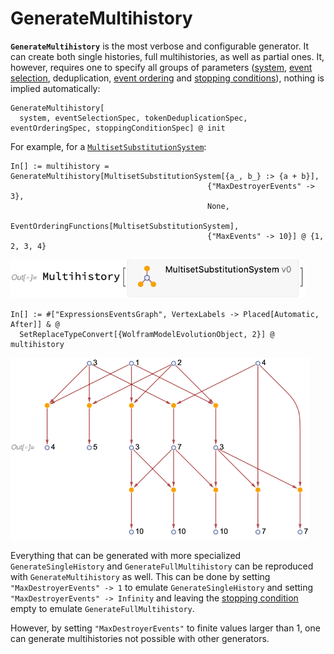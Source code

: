 # GenerateMultihistory

**`GenerateMultihistory`** is the most verbose and configurable generator. It can create both single histories, full
multihistories, as well as partial ones. It, however, requires one to specify all groups of parameters
([system](/Documentation/Systems/README.md), [event selection](EventSelectionParameters.md), deduplication,
[event ordering](EventOrderingFunctions.md) and [stopping conditions](StoppingConditionParameters.md)), nothing is
implied automatically:

```wl
GenerateMultihistory[
  system, eventSelectionSpec, tokenDeduplicationSpec, eventOrderingSpec, stoppingConditionSpec] @ init
```

For example, for a [`MultisetSubstitutionSystem`](/Documentation/Systems/MultisetSubstitutionSystem.md):

```wl
In[] := multihistory = GenerateMultihistory[MultisetSubstitutionSystem[{a_, b_} :> {a + b}],
                                            {"MaxDestroyerEvents" -> 3},
                                            None,
                                            EventOrderingFunctions[MultisetSubstitutionSystem],
                                            {"MaxEvents" -> 10}] @ {1, 2, 3, 4}
```

<img src="/Documentation/Images/MultisetMultihistory.png" width="472.2">

```wl
In[] := #["ExpressionsEventsGraph", VertexLabels -> Placed[Automatic, After]] & @
  SetReplaceTypeConvert[{WolframModelEvolutionObject, 2}] @ multihistory
```

<img src="/Documentation/Images/GenerateMultihistoryExample.png" width="478.2">

Everything that can be generated with more specialized `GenerateSingleHistory` and `GenerateFullMultihistory` can be
reproduced with `GenerateMultihistory` as well. This can be done by setting `"MaxDestroyerEvents" -> 1` to emulate
`GenerateSingleHistory` and setting `"MaxDestroyerEvents" -> Infinity` and leaving the
[stopping condition](StoppingConditionParameters.md) empty to emulate `GenerateFullMultihistory`.

However, by setting `"MaxDestroyerEvents"` to finite values larger than 1, one can generate multihistories not possible
with other generators.

